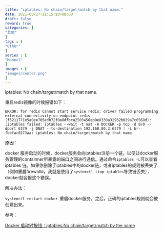 ```yaml
---
title: "iptables: No chain/target/match by that name."
date: 2021-08-27T11:15:10+08:00
draft: false
reward: true
categories: [
"其他"
]
tags : [
"Other"
]
series : [
"Manual"
]
images : [
"images/center.png"
]
---
```


iptables: No chain/target/match by that name.

重启redis镜像的时候报错如下：

```shell
ERROR: for redis Cannot start service redis: driver failed programming external connectivity on endpoint redis (f5211771e5a0ee705edb72f8a8dfbca2503456ab0e8330a32932b029a7c0568d): (iptables failed: iptables --wait -t nat -A DOCKER -p tcp -d 0/0 --dport 6379 -j DNAT --to-destination 192.168.80.2:6379 ! -i br-fbefac0273aa: iptables: No chain/target/match by that name.
```

原因：

docker 服务启动的时候，docker服务会向iptables注册一个链，以便让docker服务管理的containner所暴露的端口之间进行通信。通过命令`iptables -L`可以查看iptables 链。如果你删除了iptables中的docker链，或者iptables的规则被丢失了（例如重启firewalld，我就是使用了`systemctl stop iptables`导致链丢失），docker就会报这个错误。

解决办法：

`systemctl restart docker `重启docker服务，之后，正确的iptables规则就会被创建出来。

参考：

[Docker 启动时报错：iptables:No chain/target/match by the name](https://blog.csdn.net/a1010256340/article/details/79986959)
